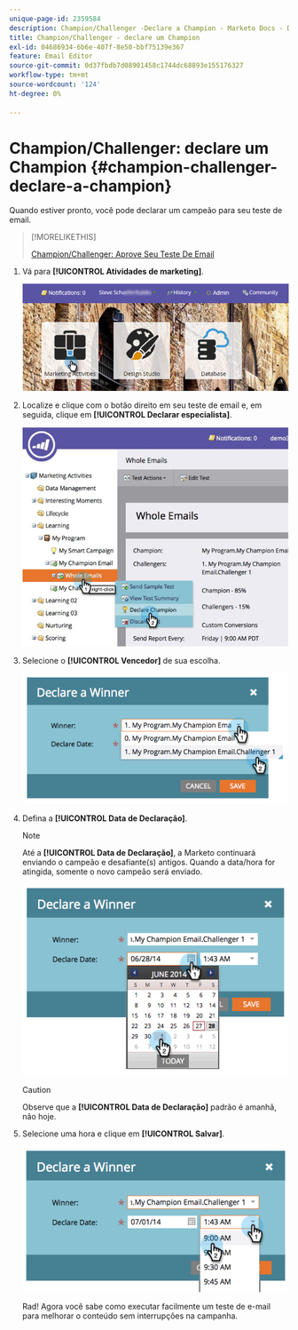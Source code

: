 ```yaml
---
unique-page-id: 2359584
description: Champion/Challenger -Declare a Champion - Marketo Docs - Documentação do produto
title: Champion/Challenger - declare um Champion
exl-id: 04686934-6b6e-407f-8e50-bbf75139e367
feature: Email Editor
source-git-commit: 0d37fbdb7d08901458c1744dc68893e155176327
workflow-type: tm+mt
source-wordcount: '124'
ht-degree: 0%

---
```


# Champion/Challenger: declare um Champion {#champion-challenger-declare-a-champion}

Quando estiver pronto, você pode declarar um campeão para seu teste de email.

>[!MORELIKETHIS]
>
>[Champion/Challenger: Aprove Seu Teste De Email](/help/marketo/product-docs/email-marketing/general/functions-in-the-editor/email-tests-champion-challenger/champion-challenger-approve-your-email-test.md)

1. Vá para **[!UICONTROL Atividades de marketing]**.

   ![](assets/login-marketing-activities-2.png)

1. Localize e clique com o botão direito em seu teste de email e, em seguida, clique em **[!UICONTROL Declarar especialista]**.

   ![](assets/champion4.jpg)

1. Selecione o **[!UICONTROL Vencedor]** de sua escolha.

   ![](assets/image2014-9-15-13-3a33-3a33.png)

1. Defina a **[!UICONTROL Data de Declaração]**.

   >[!NOTE]
   >
   >Até a **[!UICONTROL Data de Declaração]**, a Marketo continuará enviando o campeão e desafiante(s) antigos. Quando a data/hora for atingida, somente o novo campeão será enviado.

   ![](assets/image2014-9-15-13-3a33-3a47.png)

   >[!CAUTION]
   >
   >Observe que a **[!UICONTROL Data de Declaração]** padrão é amanhã, não hoje.

1. Selecione uma hora e clique em **[!UICONTROL Salvar]**.

   ![](assets/image2014-9-15-13-3a33-3a56.png)

   Rad! Agora você sabe como executar facilmente um teste de e-mail para melhorar o conteúdo sem interrupções na campanha.
